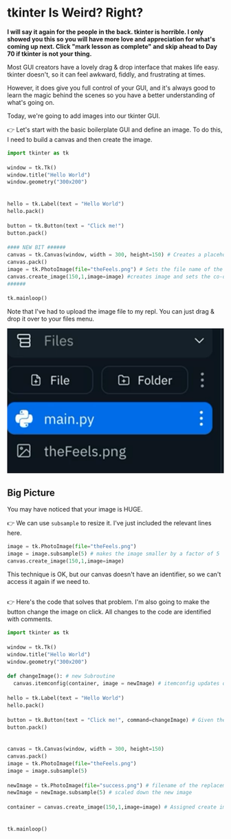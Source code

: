 # tkinter Is Weird? Right?

**I will say it again for the people in the back. tkinter is horrible. I only showed you this so you will have more love and appreciation for what's coming up next. Click "mark lesson as complete" and skip ahead to Day 70 if tkinter is not your thing.**

Most GUI creators have a lovely drag & drop interface that makes life easy. tkinter doesn't, so it can feel awkward, fiddly, and frustrating at times.

However, it does give you full control of your GUI, and it's always good to learn the magic behind the scenes so you have a better understanding of what's going on.

Today, we're going to add images into our tkinter GUI.


👉 Let's start with the basic boilerplate GUI and define an image. To do this, I need to build a canvas and then create the image.

```python
import tkinter as tk

window = tk.Tk()
window.title("Hello World") 
window.geometry("300x200") 


hello = tk.Label(text = "Hello World") 
hello.pack() 

button = tk.Button(text = "Click me!") 
button.pack()

#### NEW BIT ######
canvas = tk.Canvas(window, width = 300, height=150) # Creates a placeholder for the image in the window.
canvas.pack()
image = tk.PhotoImage(file="theFeels.png") # Sets the file name of the image
canvas.create_image(150,1,image=image) #creates image and sets the co-ordinates for it (150 is horizontal center).
######

tk.mainloop()

```
Note that I've had to upload the image file to my repl.  You can just drag & drop it over to your files menu.

![](resources/01_addImg1.png)

## Big Picture

You may have noticed that your image is HUGE.

👉 We can use `subsample` to resize it.  I've just included the relevant lines here.

```python
image = tk.PhotoImage(file="theFeels.png") 
image = image.subsample(5) # makes the image smaller by a factor of 5
canvas.create_image(150,1,image=image)
```

This technique is OK, but our canvas doesn't have an identifier, so we can't access it again if we need to.
##
👉 Here's the code that solves that problem.  I'm also going to make the button change the image on click.  All changes to the code are identified with comments.

```python
import tkinter as tk

window = tk.Tk()
window.title("Hello World") 
window.geometry("300x200") 

def changeImage(): # new Subroutine
  canvas.itemconfig(container, image = newImage) # itemconfig updates our canvas when this sub is called

hello = tk.Label(text = "Hello World") 
hello.pack() 

button = tk.Button(text = "Click me!", command=changeImage) # Given the button a command to call the changeImage subroutine.
button.pack()


canvas = tk.Canvas(window, width = 300, height=150) 
canvas.pack()
image = tk.PhotoImage(file="theFeels.png") 
image = image.subsample(5)

newImage = tk.PhotoImage(file="success.png") # filename of the replacement image assigned to newImage
newImage = newImage.subsample(5) # scaled down the new image

container = canvas.create_image(150,1,image=image) # Assigned create image to the container variable


tk.mainloop()
```

